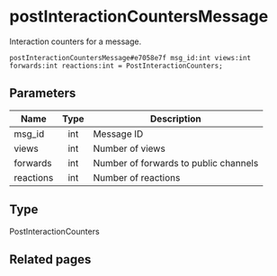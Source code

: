 # postInteractionCountersMessage
Interaction counters for a message.

```
postInteractionCountersMessage#e7058e7f msg_id:int views:int forwards:int reactions:int = PostInteractionCounters;
```

## Parameters
| Name | Type | Description |
| ---- | :----: | ----------- |
| msg_id | int | Message ID |
| views | int | Number of views |
| forwards | int | Number of forwards to public channels |
| reactions | int | Number of reactions |


## Type
PostInteractionCounters

## Related pages
